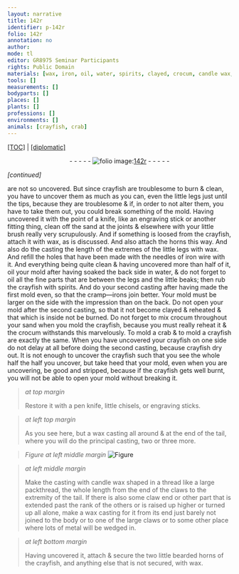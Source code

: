 ```yaml
---
layout: narrative
title: 142r
identifier: p-142r
folio: 142r
annotation: no
author:
mode: tl
editor: GR8975 Seminar Participants
rights: Public Domain
materials: [wax, iron, oil, water, spirits, clayed, crocum, candle wax, metal]
tools: []
measurements: []
bodyparts: []
places: []
plants: []
professions: []
environments: []
animals: [crayfish, crab]
---
```


<p><a href="{{ site.baseurl }}/translation/">[TOC]</a> | <a href="{{ site.baseurl }}/texts/p-142r_tc/">[diplomatic]</a></p><div class="folio" align="center">- - - - - <a href="http://gallica.bnf.fr/ark:/12148/btv1b10500001g/f289.image" target="_blank"><img src="https://cu-mkp.github.io/2017-workshop-edition/assets/photo-icon.png" alt="folio image: " style="display:inline-block; margin-bottom:-3px;"/>142r</a> - - - - - </div>  
 
*[continued]*
  
are not so uncovered. But since <span class="al">crayfish</span> are troublesome to burn & clean, you have to uncover them as much as you can, even the little legs just until the tips, because they are troublesome & if, in order to not alter them, you have to take them out, you could break something of the mold. Having uncovered it with the point of a knife, like an engraving stick or another fitting thing, clean off the sand at the joints & elsewhere with your little brush really very scrupulously. And if something is loosed from the <span class="al">crayfish</span>, attach it with <span class="m">wax</span>, as is discussed. And also attach the horns this way. And also do the casting the length of the extremes of the little legs with <span class="m">wax</span>. And refill the holes that have been made with the needles of <span class="m">iron</span> wire with it. And everything being quite clean & having uncovered more than half of it, <span class="m">oil</span> your mold after having soaked the back side in <span class="m">water</span>, & do not forget to <span class="m">oil</span> all the fine parts that are between the legs and the little beaks; then rub the <span class="al">crayfish</span> with <span class="m">spirits</span>. And do your second casting after having made the first mold even, so that the cramp—irons join better. Your mold must be larger on the side with the impression than on the back. Do not open your mold after the second casting, so that it not become <span class="m">clayed</span> & reheated & that which is inside not be burned. Do not forget to mix <span class="m">crocum</span> throughout your sand when you mold the <span class="al">crayfish</span>, because you must really reheat it & the <span class="m">crocum</span> withstands this marvelously. To mold a <span class="al">crab</span> & to mold a <span class="al">crayfish</span> are exactly the same. When you have uncovered your <span class="al">crayfish</span> on one side do not delay at all before doing the second casting, because <span class="al">crayfish</span> dry out. It is not enough to uncover the <span class="al">crayfish</span> such that you see the whole half <span class="sup">the half you uncover</span>, but take heed that your mold, even when you are uncovering, be good and stripped, because if the <span class="al">crayfish</span> gets well burnt, you will not be able to open your mold without breaking it.
 
> *at top margin*
> 
> 
> Restore it with a pen knife, little chisels, or engraving sticks.
 
> *at left top margin*
> 
> 
> As you see here, but a <span class="m">wax</span> casting all around & at the end of the tail, where you will do the principal casting, two or three more.
 
> *Figure*
> *at left middle margin*
> <a href="https://drive.google.com/open?id=0B9-oNrvWdlO5Qkh2MDhvUkFnUW8" target="_blank"><img src="https://cu-mkp.github.io/GR8975-edition/assets/photo-icon.png" alt="Figure" style="display:inline-block; margin-bottom:-3px;"/></a>
 
> *at left middle margin*
> 
> 
> Make the casting with <span class="m">candle wax</span> <span class="sup">shaped</span> in a thread like a large packthread, the whole length from the end of the claws to the extremity of the tail. If there is also some claw end or other part that is extended past the rank of the others or is raised up higher or turned up all alone, make a <span class="m">wax</span> casting for it from its end just barely not joined to the body or to one of the large claws or to some other place where lots of <span class="m">metal</span> will be wedged in.
 
> *at left bottom margin*
> 
> 
> Having uncovered it, attach & secure the two little bearded horns of the crayfish, and anything else that is not secured, with <span class="m">wax</span>.
 
